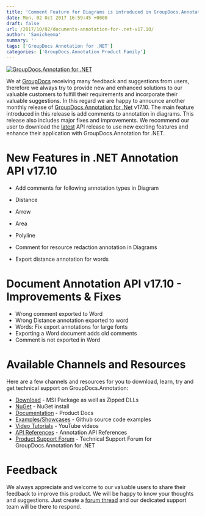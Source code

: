 ```yaml
---
title: 'Comment Feature for Diagrams is introduced in GroupDocs.Annotation for .NET 17.10'
date: Mon, 02 Oct 2017 16:59:45 +0000
draft: false
url: /2017/10/02/documents-annotation-for-.net-v17.10/
author: 'Samicheema'
summary: ''
tags: ['GroupDocs Annotation for .NET']
categories: ['GroupDocs.Annotation Product Family']
---
```


[![GroupDocs.Annotation for .NET](https://blog.groupdocs.com/wp-content/uploads/sites/4/2016/11/groupdocs-annotation-net.png)](http://www.groupdocs.com/products/annotation/net)

We at [GroupDocs](https://www.groupdocs.com) receiving many feedback and suggestions from users, therefore we always try to provide new and enhanced solutions to our valuable customers to fulfill their requirements and incorporate their valuable suggestions. In this regard we are happy to announce another monthly release of [GroupDocs.Annotation for .Net](http://www.groupdocs.com/products/annotation/net) v17.10. The main feature introduced in this release is add comments to annotation in diagrams. This release also includes major fixes and improvements. We recommend our user to download the [latest](https://downloads.groupdocs.com/annotation/net) API release to use new exciting features and enhance their application with GroupDocs.Annotation for .NET.

# New Features in .NET Annotation API v17.10

*   Add comments for following annotation types in Diagram

*   Distance
*   Arrow
*   Area
*   Polyline

*   Comment for resource redaction annotation in Diagrams
*   Export distance annotation for words

# Document Annotation API v17.10 - Improvements & Fixes

*   Wrong comment exported to Word
*   Wrong Distance annotation exported to word
*   Words: Fix export annotations for large fonts
*   Exporting a Word document adds old comments
*   Comment is not exported in Word

# Available Channels and Resources

Here are a few channels and resources for you to download, learn, try and get technical support on GroupDocs.Annotation:

*   [Download](https://downloads.groupdocs.com/annotation/net "Downloads") - MSI Package as well as Zipped DLLs
*   [NuGet](https://www.nuget.org/packages/groupdocs-annotation-dotnet/ "Nuget Package") \- NuGet install
*   [Documentation](https://docs.groupdocs.com/display/annotationnet/Getting+Started "Product Documentation") \- Product Docs
*   [Examples/Showcases](https://github.com/groupdocs-annotation/GroupDocs.Annotation-for-.NET "examples,showcases") - Github source code examples
*   [Video Tutorials](https://www.youtube.com/channel/UC5zdCdyWw7gP2Y0_H6klwOA "video tutorials") - YouTube videos
*   [API References](https://apireference.groupdocs.com/net/annotation "API References") - Annotation API References
*   [Product Support Forum](https://forum.groupdocs.com/c/annotation "Support forum") - Technical Support Forum for GroupDocs.Annotation for .NET

# Feedback

We always appreciate and welcome to our valuable users to share their feedback to improve this product. We will be happy to know your thoughts and suggestions. Just create a [forum thread](https://forum.groupdocs.com/c/annotation) and our dedicated support team will be there to respond.




